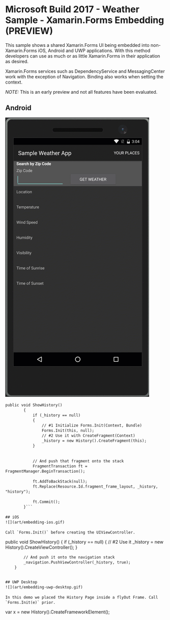 # Microsoft Build 2017 - Weather Sample - Xamarin.Forms Embedding (PREVIEW)
This sample shows a shared Xamarin.Forms UI being embedded into non-Xamarin.Forms iOS, Android and UWP applications. With this method developers can use as much or as little Xamarin.Forms in their application as desired.

Xamarin.Forms services such as DependencyService and MessagingCenter work with the exception of Navigation. Binding also works when setting the context. 

*NOTE:* This is an early preview and not all features have been evaluated.

## Android
![](art/embedding-android.gif)

```
public void ShowHistory()
		{
			if (_history == null)
			{
                // #1 Initialize Forms.Init(Context, Bundle)
				Forms.Init(this, null); 
                // #2 Use it with CreateFragment(Context)
                _history = new History().CreateFragment(this);
			}


			// And push that fragment onto the stack
			FragmentTransaction ft = FragmentManager.BeginTransaction();

			ft.AddToBackStack(null);
			ft.Replace(Resource.Id.fragment_frame_layout, _history, "history");
			
			ft.Commit();
		}```

## iOS
![](art/embedding-ios.gif)

Call `Forms.Init()` before creating the UIViewController.

```
public void ShowHistory()
		{
			if (_history == null)
			{
                // #2 Use it
				_history = new History().CreateViewController();
			}

			// And push it onto the navigation stack
			_navigation.PushViewController(_history, true);
		}
```

## UWP Desktop
![](art/embedding-uwp-desktop.gif)

In this demo we placed the History Page inside a flyOut Frame. Call `Forms.Init(e)` prior.

```
var x = new History().CreateFrameworkElement();
```